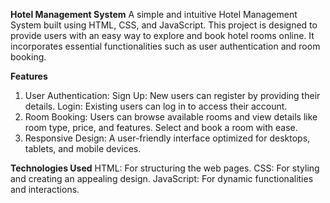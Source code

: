 **Hotel Management System**
A simple and intuitive Hotel Management System built using HTML, CSS, and JavaScript. This project is designed to provide users with an easy way to explore and book hotel rooms online. It incorporates essential functionalities such as user authentication and room booking.

**Features**
1. User Authentication:
Sign Up: New users can register by providing their details.
Login: Existing users can log in to access their account.
2. Room Booking:
Users can browse available rooms and view details like room type, price, and features.
Select and book a room with ease.
3. Responsive Design:
A user-friendly interface optimized for desktops, tablets, and mobile devices.

**Technologies Used**
HTML: For structuring the web pages.
CSS: For styling and creating an appealing design.
JavaScript: For dynamic functionalities and interactions.
